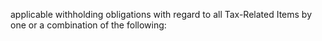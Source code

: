 applicable  withholding  obligations  with  regard  to  all  Tax-Related  Items  by  one  or  a  combination  of  the
following: